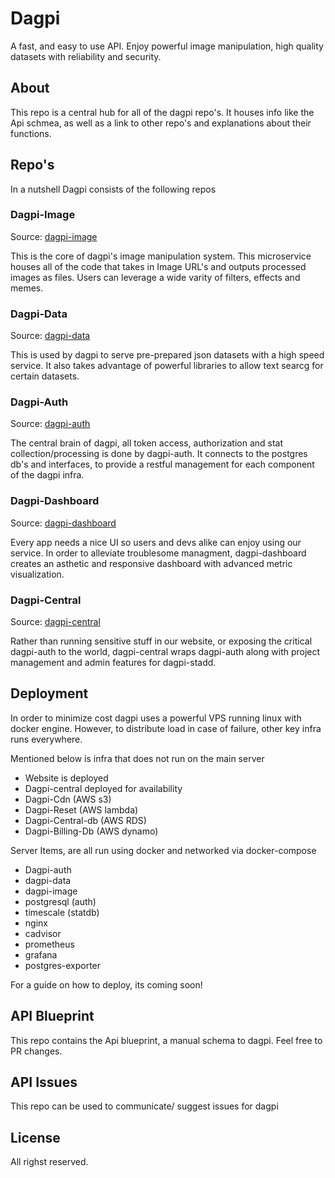# Dagpi

A fast, and easy to use API. Enjoy powerful image manipulation, high quality datasets with reliability and security.

## About

This repo is a central hub for all of the dagpi repo's. It houses info like the Api schmea, as well as a link to other repo's and explanations about their functions.

## Repo's

In a nutshell Dagpi consists of the following repos

### Dagpi-Image

Source: [dagpi-image](https://github.com/daggy1234/dagpi-image)

This is the core of dagpi's image manipulation system. This microservice houses all of the code that takes in Image URL's and outputs processed images as files. Users can leverage a wide varity of filters, effects and memes. 

### Dagpi-Data

Source: [dagpi-data](https://github.com/daggy1234/dagpi-data)

This is used by dagpi to serve pre-prepared json datasets with a high speed service. It also takes advantage of powerful libraries to allow text searcg for certain datasets.


### Dagpi-Auth

Source: [dagpi-auth](https://github.com/daggy1234/dagpi-auth)

The central brain of dagpi, all token access, authorization and stat collection/processing is done by dagpi-auth. It connects to the postgres db's and interfaces, to provide a restful management for each component of the dagpi infra.

### Dagpi-Dashboard

Source: [dagpi-dashboard](https://github.com/daggy1234/dagpi-dashboard)

Every app needs a nice UI so users and devs alike can enjoy using our service. In order to alleviate troublesome managment, dagpi-dashboard creates an asthetic and responsive dashboard with advanced metric visualization.

### Dagpi-Central

Source: [dagpi-central](https://github.com/daggy1234/dagpi-central)

Rather than running sensitive stuff in our website, or exposing the critical dagpi-auth to the world, dagpi-central wraps dagpi-auth along with project management and admin features for dagpi-stadd.

## Deployment

In order to minimize cost dagpi uses a powerful VPS running linux with docker engine. However, to distribute load in case of failure, other key infra runs everywhere.

Mentioned below is infra that does not run on the main server

- Website is deployed
- Dagpi-central deployed for availability
- Dagpi-Cdn (AWS s3)
- Dagpi-Reset (AWS lambda)
- Dagpi-Central-db (AWS RDS)
- Dagpi-Billing-Db (AWS dynamo)

Server Items, are all run using docker and networked via docker-compose

- Dagpi-auth
- dagpi-data
- dagpi-image
- postgresql (auth)
- timescale (statdb)
- nginx
- cadvisor
- prometheus
- grafana
- postgres-exporter

For a guide on how to deploy, its coming soon!

## API Blueprint

This repo contains the Api blueprint, a manual schema to dagpi. Feel free to PR changes.

## API Issues

This repo can be used to communicate/ suggest issues for dagpi

## License

All righst reserved.